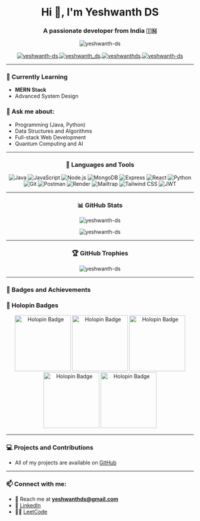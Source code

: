 <h1 align="center">Hi 👋, I'm Yeshwanth DS</h1>
<h3 align="center">A passionate developer from India 🇮🇳</h3>

<p align="center">
  <img src="https://komarev.com/ghpvc/?username=yeshwanth-ds&label=Profile%20views&color=0e75b6&style=flat" alt="yeshwanth-ds" />
</p>

<p align="center">
  <a href="https://linkedin.com/in/yeshwanth-ds" target="blank">
    <img align="center" src="https://img.shields.io/badge/LinkedIn-blue?style=for-the-badge&logo=linkedin" alt="yeshwanth-ds" />
  </a>
  <a href="https://www.leetcode.com/yeshwanth_ds" target="blank">
    <img align="center" src="https://img.shields.io/badge/LeetCode-orange?style=for-the-badge&logo=leetcode" alt="yeshwanth_ds" />
  </a>
  <a href="mailto:yeshwanthds@example.com" target="blank">
    <img align="center" src="https://img.shields.io/badge/Email-me-red?style=for-the-badge&logo=gmail" alt="yeshwanthds" />
  </a>
  <a href="https://discord.com/users/yeshwanth-ds" target="blank">
    <img align="center" src="https://img.shields.io/badge/Discord-%235865F2.svg?style=for-the-badge&logo=discord&logoColor=white" alt="yeshwanth-ds" />
  </a>
</p>

---

### 🌱 Currently Learning
- **MERN Stack**
- Advanced System Design

### 💬 Ask me about:
- Programming (Java, Python)
- Data Structures and Algorithms
- Full-stack Web Development
- Quantum Computing and AI

---

<h3 align="center">🚀 Languages and Tools</h3>
<p align="center">
  <img src="https://img.shields.io/badge/Java-ED8B00?style=for-the-badge&logo=java&logoColor=white" alt="Java" />
  <img src="https://img.shields.io/badge/JavaScript-F7DF1E?style=for-the-badge&logo=javascript&logoColor=black" alt="JavaScript" />
  <img src="https://img.shields.io/badge/Node.js-339933?style=for-the-badge&logo=nodedotjs&logoColor=white" alt="Node.js" />
  <img src="https://img.shields.io/badge/MongoDB-4EA94B?style=for-the-badge&logo=mongodb&logoColor=white" alt="MongoDB" />
  <img src="https://img.shields.io/badge/Express.js-404D59?style=for-the-badge" alt="Express" />
  <img src="https://img.shields.io/badge/React-61DAFB?style=for-the-badge&logo=react&logoColor=black" alt="React" />
  <img src="https://img.shields.io/badge/Python-3776AB?style=for-the-badge&logo=python&logoColor=white" alt="Python" />
  <img src="https://img.shields.io/badge/Git-F05032?style=for-the-badge&logo=git&logoColor=white" alt="Git" />
  <img src="https://img.shields.io/badge/Postman-FF6C37?style=for-the-badge&logo=postman&logoColor=white" alt="Postman" />
  <img src="https://img.shields.io/badge/Render-6F3C20?style=for-the-badge&logo=render&logoColor=white" alt="Render" />
  <img src="https://img.shields.io/badge/Mailtrap-FBBF24?style=for-the-badge&logo=mailtrap&logoColor=black" alt="Mailtrap" />
  <img src="https://img.shields.io/badge/Tailwind%20CSS-38B2AC?style=for-the-badge&logo=tailwindcss&logoColor=white" alt="Tailwind CSS" />
  <img src="https://img.shields.io/badge/JSON%20Web%20Token-000000?style=for-the-badge&logo=json-web-token&logoColor=white" alt="JWT" />
</p>



---

<h3 align="center">📊 GitHub Stats</h3>
<p align="center">
  <img align="center" src="https://github-readme-stats.vercel.app/api?username=yeshwanth-ds&show_icons=true&theme=tokyonight" alt="yeshwanth-ds" />
</p>

<p align="center">
  <img align="center" src="https://github-readme-streak-stats.herokuapp.com/?user=yeshwanth-ds&theme=tokyonight" alt="yeshwanth-ds" />
</p>

---

<h3 align="center">🏆 GitHub Trophies</h3>
<p align="center">
  <img src="https://github-profile-trophy.vercel.app/?username=yeshwanth-ds&theme=onedark&no-frame=true&row=1&column=6" alt="yeshwanth-ds" />
</p>

---

### 🏅 Badges and Achievements

### 🏅 Holopin Badges

<p align="center">
  <img src="https://assets.holopin.io/hf2024levels/level0-sloth-code-0-0-0-0.webp" alt="Holopin Badge" width="150" />
  <img src="https://assets.holopin.io/hf2024levels/level1-sloth-code-coffee-0-0-0.webp" alt="Holopin Badge" width="150" />
  <img src="https://assets.holopin.io/hf2024levels/level2-sloth-code-coffee-robe-0-0.webp" alt="Holopin Badge" width="150" />
  <img src="https://assets.holopin.io/hf2024levels/level3-sloth-code-coffee-robe-witch-0.webp" alt="Holopin Badge" width="150" />
  <img src="https://assets.holopin.io/hf2024levels/level4-sloth-code-coffee-robe-witch-rainbow.webp" alt="Holopin Badge" width="150" />
</p>

---

### 💻 Projects and Contributions
- All of my projects are available on [GitHub](https://github.com/yeshwanth-ds)

---

### 📫 Connect with me:
- 📧 Reach me at **yeshwanthds@gmail.com**
- 💼 [LinkedIn](https://linkedin.com/in/yeshwanth-ds)
- 🧑‍💻 [LeetCode](https://leetcode.com/yeshwanth_ds)
